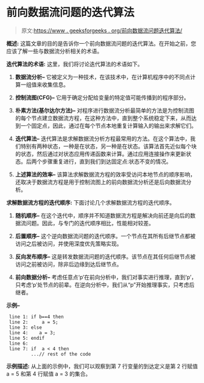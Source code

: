 # 前向数据流问题的迭代算法

> 原文:[https://www . geeksforgeeks . org/前向数据流问题迭代算法/](https://www.geeksforgeeks.org/iterative-algorithm-for-a-forward-data-flow-problem/)

**概述:**
这篇文章的目的是告诉你一个前向数据流问题的迭代算法。在开始之前，您应该了解一些与数据流分析相关的术语。

**迭代算法的术语:**
这里，我们将讨论迭代算法的术语如下。

1.  **数据流分析–**
    它被定义为一种技术，在该技术中，在计算机程序中的不同点计算一组值来收集信息。

2.  **控制流图(CFG)–**
    它用于确定分配给变量的特定值可能传播到的程序部分。

3.  **朴素方法(基尔达尔方法)–**
    对程序进行数据流分析最简单的方法是为控制流图的每个节点建立数据流方程，在这种方法中，直到整个系统稳定下来，从而达到一个固定点，因此，通过在每个节点本地重复计算输入的输出来求解它们。

4.  **迭代算法–**
    迭代算法是求解数据流分析方程最常用的方法。在这个算法中，我们特别有两种状态，一种是在状态，另一种是在状态。该算法首先近似每个块的状态，然后通过对状态应用传递函数来计算。通过应用连接操作来更新状态。后两个步骤重复进行，直到我们到达固定点:状态不变的情况。

5.  **上述算法的效率–**
    该算法求解数据流方程的效率受访问本地节点的顺序影响，还取决于数据流方程是用于控制流图上的前向数据流分析还是后向数据流分析。

**求解数据流方程的迭代顺序:**
下面讨论几个求解数据流方程的迭代顺序。

1.  **随机顺序–**
    在这个迭代中，顺序并不知道数据流方程是解决向前还是向后的数据流问题。因此，与专门的迭代顺序相比，性能相对较差。

2.  **后置顺序–**
    这个逆向数据流问题的迭代顺序。一个节点在其所有后继节点都被访问之后被访问，并使用深度优先策略实现。

3.  **反向发布顺序–**
    这是转发数据流问题的迭代顺序。该节点在其任何后继节点被访问之前被访问，除非后边缘到达后继节点。

4.  **前向数据分析–**
    考虑任意点‘p’在前向分析中，我们对事实进行推理，直到‘p’，只考虑‘p’处节点的前辈。在逆向分析中，我们从“p”开始推理事实，只考虑后继者。

**示例–**

```
 line 1: if b==4 then
 line 2:     a = 5;
 line 3: else 
 line 4:    a = 3;
 line 5: endif
 line 6:
 line 7: if  a < 4 then
         ...// rest of the code
```

**示例描述:**
从上面的示例中，我们可以观察到第 7 行变量的到达定义是第 2 行赋值 a = 5 和第 4 行赋值 a = 3 的集合。